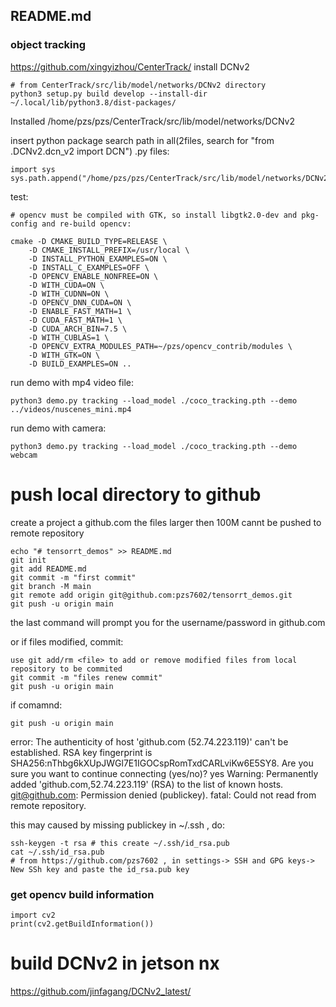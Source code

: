 ## README.md

### object tracking
https://github.com/xingyizhou/CenterTrack/
install DCNv2

```
# from CenterTrack/src/lib/model/networks/DCNv2 directory
python3 setup.py build develop --install-dir ~/.local/lib/python3.8/dist-packages/
```
Installed /home/pzs/pzs/CenterTrack/src/lib/model/networks/DCNv2

insert python package search path in all(2files, search for "from .DCNv2.dcn_v2 import DCN") .py files:
```
import sys
sys.path.append("/home/pzs/pzs/CenterTrack/src/lib/model/networks/DCNv2")
```
test:
```
# opencv must be compiled with GTK, so install libgtk2.0-dev and pkg-config and re-build opencv:

cmake -D CMAKE_BUILD_TYPE=RELEASE \
	-D CMAKE_INSTALL_PREFIX=/usr/local \
	-D INSTALL_PYTHON_EXAMPLES=ON \
	-D INSTALL_C_EXAMPLES=OFF \
	-D OPENCV_ENABLE_NONFREE=ON \
	-D WITH_CUDA=ON \
	-D WITH_CUDNN=ON \
	-D OPENCV_DNN_CUDA=ON \
	-D ENABLE_FAST_MATH=1 \
	-D CUDA_FAST_MATH=1 \
	-D CUDA_ARCH_BIN=7.5 \
	-D WITH_CUBLAS=1 \
	-D OPENCV_EXTRA_MODULES_PATH=~/pzs/opencv_contrib/modules \
	-D WITH_GTK=ON \
	-D BUILD_EXAMPLES=ON ..
```
run demo with mp4 video file:
```
python3 demo.py tracking --load_model ./coco_tracking.pth --demo ../videos/nuscenes_mini.mp4 

```
run demo with camera:
```
python3 demo.py tracking --load_model ./coco_tracking.pth --demo webcam
```
# push local directory to github

create a project a github.com
the files larger then 100M cannt be pushed to remote repository
```
echo "# tensorrt_demos" >> README.md
git init
git add README.md
git commit -m "first commit"
git branch -M main
git remote add origin git@github.com:pzs7602/tensorrt_demos.git
git push -u origin main
```
the last command will prompt you for the username/password in github.com

or if files modified, commit:
```
use git add/rm <file> to add or remove modified files from local repository to be commited
git commit -m "files renew commit"
git push -u origin main
```

if comamnd: 
```
git push -u origin main  
```
error:
The authenticity of host 'github.com (52.74.223.119)' can't be established.
RSA key fingerprint is SHA256:nThbg6kXUpJWGl7E1IGOCspRomTxdCARLviKw6E5SY8.
Are you sure you want to continue connecting (yes/no)? yes
Warning: Permanently added 'github.com,52.74.223.119' (RSA) to the list of known hosts.
git@github.com: Permission denied (publickey).
fatal: Could not read from remote repository.

this may caused by missing publickey in ~/.ssh , do:
```
ssh-keygen -t rsa # this create ~/.ssh/id_rsa.pub
cat ~/.ssh/id_rsa.pub
# from https://github.com/pzs7602 , in settings-> SSH and GPG keys-> New SSh key and paste the id_rsa.pub key
```

### get opencv build information
```
import cv2
print(cv2.getBuildInformation())
```

# build DCNv2 in jetson nx
https://github.com/jinfagang/DCNv2_latest/
